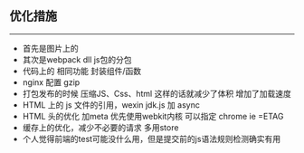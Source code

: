 ## 优化措施

------

- 首先是图片上的
- 其次是webpack dll js包的分包
- 代码上的 相同功能 封装组件/函数
- nginx 配置 gzip
- 打包发布的时候 压缩JS、Css、html  这样的话就减少了体积  增加了加载速度
- HTML 上的 js 文件的引用，wexin jdk.js 加 async
- HTML 头的优化   加meta  优先使用webkit内核   可以指定 chrome   ie =ETAG  
- 缓存上的优化，减少不必要的请求  多用store
- 个人觉得前端的test可能没什么用，但是提交前的js语法规则检测确实有用